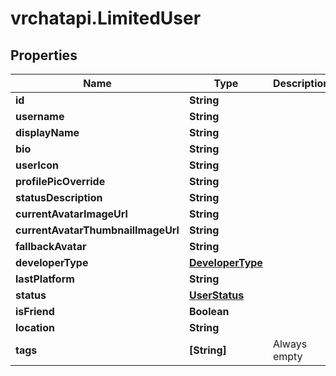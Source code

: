 # vrchatapi.LimitedUser

## Properties

Name | Type | Description | Notes
------------ | ------------- | ------------- | -------------
**id** | **String** |  | [readonly] 
**username** | **String** |  | 
**displayName** | **String** |  | 
**bio** | **String** |  | [optional] 
**userIcon** | **String** |  | 
**profilePicOverride** | **String** |  | 
**statusDescription** | **String** |  | 
**currentAvatarImageUrl** | **String** |  | 
**currentAvatarThumbnailImageUrl** | **String** |  | 
**fallbackAvatar** | **String** |  | 
**developerType** | [**DeveloperType**](DeveloperType.md) |  | 
**lastPlatform** | **String** |  | 
**status** | [**UserStatus**](UserStatus.md) |  | 
**isFriend** | **Boolean** |  | 
**location** | **String** |  | 
**tags** | **[String]** | Always empty | 



